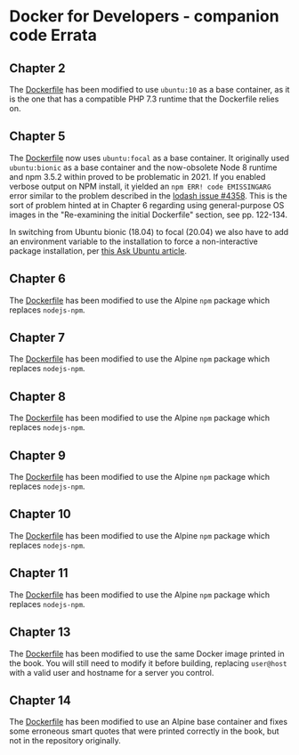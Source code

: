 # Docker for Developers - companion code Errata

## Chapter 2
The [Dockerfile](chapter2/Dockerfile) has been modified to use `ubuntu:10` as a base container, as it is the one that has a compatible PHP 7.3 runtime that the Dockerfile relies on.

##  Chapter 5
The [Dockerfile](chapter5/Dockerfile) now uses `ubuntu:focal` as a base container. It originally used `ubuntu:bionic` as a base container and the now-obsolete Node 8 runtime and npm 3.5.2 within proved to be problematic in 2021. If you enabled verbose output on NPM install, it yielded an `npm ERR! code EMISSINGARG` error similar to the problem described in the [lodash issue #4358](https://github.com/lodash/lodash/issues/4358). This is the sort of problem hinted at in Chapter 6 regarding using general-purpose OS images in the "Re-examining the initial Dockerfile" section, see pp. 122-134.

In switching from Ubuntu bionic (18.04) to focal (20.04) we also have to add an environment variable to the installation to force a non-interactive package installation, per [this Ask Ubuntu article](https://askubuntu.com/a/556387).

## Chapter 6
The [Dockerfile](chapter6/Dockerfile) has been modified to use the Alpine `npm` package which replaces `nodejs-npm`.

## Chapter 7
The [Dockerfile](chapter7/Dockerfile) has been modified to use the Alpine `npm` package which replaces `nodejs-npm`.

## Chapter 8
The [Dockerfile](chapter8/Dockerfile) has been modified to use the Alpine `npm` package which replaces `nodejs-npm`.

## Chapter 9
The [Dockerfile](chapter9/Dockerfile) has been modified to use the Alpine `npm` package which replaces `nodejs-npm`.

## Chapter 10
The [Dockerfile](chapter10/Dockerfile) has been modified to use the Alpine `npm` package which replaces `nodejs-npm`.

## Chapter 11
The [Dockerfile](chapter11/Dockerfile) has been modified to use the Alpine `npm` package which replaces `nodejs-npm`.

## Chapter 13
The [Dockerfile](chapter13/Dockerfile) has been modified to use the same Docker image printed in the book. You will still need to modify it before building, replacing `user@host` with a valid user and hostname for a server you control.

## Chapter 14
The [Dockerfile](chapter14/Dockerfile) has been modified to use an Alpine base container and fixes some erroneous smart quotes that were printed correctly in the book, but not in the repository originally.
